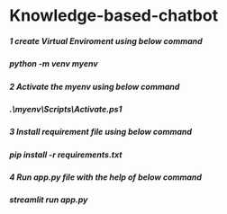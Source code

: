 # Knowledge-based-chatbot
##### 1 create Virtual Enviroment using below command
##### python -m venv myenv
##### 2 Activate the myenv using below command
##### .\myenv\Scripts\Activate.ps1
##### 3 Install requirement file using below command
##### pip install -r requirements.txt
##### 4 Run app.py file with the help of below command
##### streamlit run app.py
